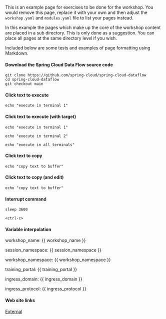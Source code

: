 This is an example page for exercises to be done for the workshop. You would remove this page, replace it with your own and then adjust the `workshop.yaml` and `modules.yaml` file to list your pages instead.

In this example the pages which make up the core of the workshop content are placed in a sub directory. This is only done as a suggestion. You can place all pages at the same directory level if you wish.

Included below are some tests and examples of page formatting using Markdown.

#### Download the Spring Cloud Data Flow source code

```execute-1
git clone https://github.com/spring-cloud/spring-cloud-dataflow
cd spring-cloud-dataflow
git checkout main
```

#### Click text to execute

```execute
echo "execute in terminal 1"
```

#### Click text to execute (with target)

```execute-1
echo "execute in terminal 1"
```

```execute-2
echo "execute in terminal 2"
```

```execute-all
echo "execute in all terminals"
```

#### Click text to copy

```copy
echo "copy text to buffer"
```

#### Click text to copy (and edit)

```copy-and-edit
echo "copy text to buffer"
```

#### Interrupt command

```execute
sleep 3600
```

```execute
<ctrl-c>
```

#### Variable interpolation

workshop_name: {{ workshop_name }}

session_namespace: {{ session_namespace }}

workshop_namespace: {{ workshop_namespace }}

training_portal: {{ training_portal }}

ingress_domain: {{ ingress_domain }}

ingress_protocol: {{ ingress_protocol }}

#### Web site links

[External](https://github.com/eduk8s)
